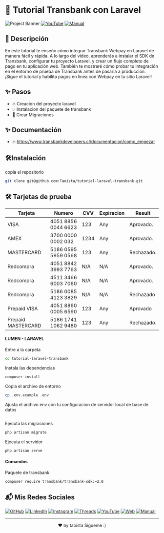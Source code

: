 
# 🚀 Tutorial Transbank con Laravel

![Project Banner](https://i.ibb.co/YT7HnN6/tutorial.png)
[![YouTube](https://img.shields.io/badge/YouTube-FF0000?style=flat&logo=youtube&logoColor=white)](https://youtu.be/bHX8ZY-su_I)
[![Manual](https://img.shields.io/badge/Manual-FFA500?style=flat&logo=book&logoColor=white)]([https://www.tu_manual_web.com](https://alberto-olave.cl/tutoriales/2))
## 📖 Descripción 

En este tutorial te enseño cómo integrar Transbank Webpay en Laravel de manera fácil y rápida. A lo largo del video, aprenderás a instalar el SDK de Transbank, configurar tu proyecto Laravel, y crear un flujo completo de pago en tu aplicación web. También te mostraré cómo probar tu integración en el entorno de prueba de Transbank antes de pasarla a producción. ¡Sigue el tutorial y habilita pagos en línea con Webpay en tu sitio Laravel!


## ✨  Pasos 

- 🔥 Creacion del proyecto laravel
- 💡 Instalacion del paquete de transbank
- 🎨 Crear Migraciones

## ✨ Documentación 

- 🔥 https://www.transbankdevelopers.cl/documentacion/como_empezar




## 🛠Instalación

copia el repositorio
```bash
git clone git@github.com:Taoista/tutorial-laravel-transbank.git
```

## 🛠️ Tarjetas de prueba
| Tarjeta        | Numero                 | CVV    | Expiracion  | Result                                                                   |
|------------------|------------------------|--------|------------------|--------------------------------------------------------------------------|
| VISA             | 4051 8856 0044 6623     | 123    | Any              | Aprovado.                                         |
| AMEX             | 3700 0000 0002 032      | 1234   | Any              | Aprovado.                                         |
| MASTERCARD       | 5186 0595 5959 0568     | 123    | Any              | Rechazado.                                         |
| Redcompra        | 4051 8842 3993 7763     | N/A    | N/A              |  Aprovado. |
| Redcompra        | 4511 3466 6003 7060     | N/A    | N/A              | Aprovado. |
| Redcompra        | 5186 0085 4123 3829     | N/A    | N/A              | Rechazado |
| Prepaid VISA     | 4051 8860 0005 6590     | 123    | Any              | Aprovado                                         |
| Prepaid MASTERCARD| 5186 1741 1062 9480     | 123    | Any              | Rechazado.                                         |



#### LUMEN - LARAVEL

Entre  a la carpeta
```bash
cd tutorial-laravel-transbank
```

Instala las dependencias
```bash
composer install
```

Copia el archivo de entorno
```bash
cp .env.example .env
```

Ajusta el archivo env con tu configuracion de servidor local de base de datos
```bash

```
Ejecuta las migraciones
```bash
php artisan migrate
```



Ejecuta el servidor
```bash
php artisan serve
```
#### Comandos
Paquete de transbank
```bash
composer require transbank/transbank-sdk:~2.0
```



## 📬 Mis Redes Sociales


[![GitHub](https://img.shields.io/badge/GitHub-181717?style=flat&logo=github&logoColor=white)](https://github.com/Taoista)
[![LinkedIn](https://img.shields.io/badge/LinkedIn-0077B5?style=flat&logo=linkedin&logoColor=white)](https://www.linkedin.com/in/alberto-olave-carvajal-838482197/)
[![Instagram](https://img.shields.io/badge/Instagram-E1306C?style=flat&logo=instagram&logoColor=white)](https://www.instagram.com/alberto_olave73/)
[![Threads](https://img.shields.io/badge/Threads-000000?style=flat&logo=threads&logoColor=white)](https://www.threads.net/@alberto_olave73?hl=es-la)
[![YouTube](https://img.shields.io/badge/YouTube-FF0000?style=flat&logo=youtube&logoColor=white)](https://www.youtube.com/@devtao3753)
[![Web](https://img.shields.io/badge/Web-0078D4?style=flat&logo=internet-explorer&logoColor=white)](https://alberto-olave.cl)
[![Manual](https://img.shields.io/badge/Manual-FFA500?style=flat&logo=book&logoColor=white)]([https://www.tu_manual_web.com](https://alberto-olave.cl/tutoriales/2))



---

<p align="center">
  ❤️ by  taoista Sigueme :)
</p>

